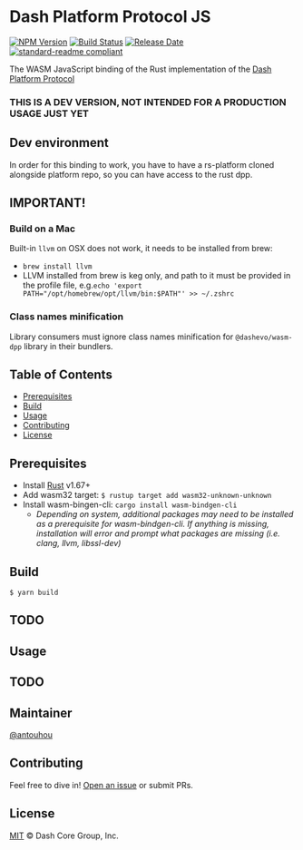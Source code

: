 # Dash Platform Protocol JS

[![NPM Version](https://img.shields.io/npm/v/@dashevo/dpp)](https://www.npmjs.com/package/@dashevo/dpp)
[![Build Status](https://github.com/dashevo/platform/actions/workflows/release.yml/badge.svg)](https://github.com/dashevo/platform/actions/workflows/release.yml)
[![Release Date](https://img.shields.io/github/release-date/dashevo/platform)](https://github.com/dashevo/platform/releases/latest)
[![standard-readme compliant](https://img.shields.io/badge/readme%20style-standard-brightgreen)](https://github.com/RichardLitt/standard-readme)

The WASM JavaScript binding of the Rust implementation of the [Dash Platform Protocol](https://dashplatform.readme.io/docs/explanation-platform-protocol)

### THIS IS A DEV VERSION, NOT INTENDED FOR A PRODUCTION USAGE JUST YET

## Dev environment

In order for this binding to work, you have to have a rs-platform cloned
alongside platform repo, so you can have access to the rust dpp.

## IMPORTANT! 

### Build on a Mac
Built-in `llvm` on OSX does not work, it needs to be installed from brew:
- `brew install llvm`
- LLVM installed from brew is keg only, and path to it must be provided in the profile file, e.g.`echo 'export PATH="/opt/homebrew/opt/llvm/bin:$PATH"' >> ~/.zshrc`

### Class names minification
Library consumers must ignore class names minification for `@dashevo/wasm-dpp` library in their bundlers.  

## Table of Contents
- [Prerequisites](#Prerequisites)
- [Build](#build)
- [Usage](#usage)
- [Contributing](#contributing)
- [License](#license)



## Prerequisites
- Install [Rust](https://www.rust-lang.org/tools/install) v1.67+
- Add wasm32 target: `$ rustup target add wasm32-unknown-unknown`
- Install wasm-bingen-cli: `cargo install wasm-bindgen-cli`
  - _Depending on system, additional packages may need to be installed as a prerequisite for wasm-bindgen-cli. If anything is missing, installation will error and prompt what packages are missing (i.e. clang, llvm, libssl-dev)_

## Build
`$ yarn build`

## TODO

## Usage

## TODO

## Maintainer

[@antouhou](https://github.com/antouhou)

## Contributing

Feel free to dive in! [Open an issue](https://github.com/dashevo/platform/issues/new/choose) or submit PRs.

## License

[MIT](LICENSE) &copy; Dash Core Group, Inc.
